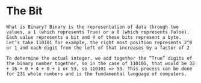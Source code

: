 # The Bit
    What is Binary? Binary is the representation of data through two values, a 1 (which represents True) or a 0 (which represents False). Each value represents a bit and 4 of these bits represent a byte. Let’s take 110101 for example, the right most position represents 2^0 or 1 and each digit from the left of that increases by a factor of 2

    To determine the actual integer, we add together the “True” digits of the binary number together, so in the case of 110101, that would be 32 + 16 + 0 + 4 + 0 + 1 or 53, so 110101 => 53. This process can be done for 231 whole numbers and is the fundamental language of computers.
